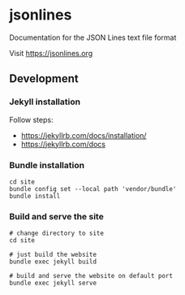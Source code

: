 # jsonlines
Documentation for the JSON Lines text file format

Visit https://jsonlines.org

## Development

### Jekyll installation

Follow steps:
- https://jekyllrb.com/docs/installation/
- https://jekyllrb.com/docs

### Bundle installation

```shell
cd site
bundle config set --local path 'vendor/bundle'
bundle install
```

### Build and serve the site

```shell
# change directory to site
cd site

# just build the website
bundle exec jekyll build

# build and serve the website on default port
bundle exec jekyll serve
```